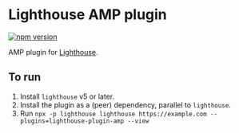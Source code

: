 # Lighthouse AMP plugin

[![npm version](https://badge.fury.io/js/%40ampproject%2Ftoolbox-cors.svg)](https://badge.fury.io/js/%40ampproject%2Ftoolbox-cors)

AMP plugin for [Lighthouse](https://github.com/GoogleChrome/lighthouse).

## To run

1. Install `lighthouse` v5 or later.
2. Install the plugin as a (peer) dependency, parallel to `lighthouse`.
3. Run `npx -p lighthouse lighthouse https://example.com --plugins=lighthouse-plugin-amp --view`
